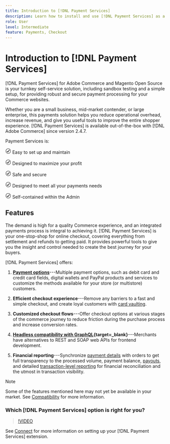 ```yaml
---
title: Introduction to [!DNL Payment Services]
description: Learn how to install and use [!DNL Payment Services] as a turnkey, robust, and secure payment processing solution for your [!DNL Adobe Commerce] and [!DNL Magento Open Source] websites.
role: User
level: Intermediate
feature: Payments, Checkout
---
```


# Introduction to [!DNL Payment Services]

[!DNL Payment Services] for Adobe Commerce and Magento Open Source is your turnkey self-service solution, including sandbox testing and a simple setup, for providing robust and secure payment processing for your Commerce websites.

Whether you are a small business, mid-market contender, or large enterprise, this payments solution helps you reduce operational overhead, increase revenue, and give you useful tools to improve the entire shopper experience. [!DNL Payment Services] is available out-of-the-box with [!DNL Adobe Commerce] since version 2.4.7.

Payment Services is:

![check](assets/icon-check.png)  Easy to set up and maintain

![check](assets/icon-check.png)  Designed to maximize your profit

![check](assets/icon-check.png)  Safe and secure

![check](assets/icon-check.png)  Designed to meet all your payments needs

![check](assets/icon-check.png)  Self-contained within the Admin

## Features

The demand is high for a quality Commerce experience, and an integrated payments process is integral to achieving it. [!DNL Payment Services] is your one-stop-shop for online checkout, covering everything from settlement and refunds to getting paid. It provides powerful tools to give you the insight and control needed to create the best journey for your buyers.

[!DNL Payment Services] offers:

1. **[Payment options](payments-options.md)**---Multiple payment options, such as debit card and credit card fields, digital wallets and PayPal products and services to customize the methods available for your store (or multistore) customers.

1. **Efficient checkout experience**---Remove any barriers to a fast and simple checkout, and create loyal customers with [card vaulting](vaulting.md).

1. **Customized checkout flows**---Offer checkout options at various stages of the commerce journey to reduce friction during the purchase process and increase conversion rates.

1. **[Headless compatibility with GraphQL](https://developer.adobe.com/commerce/webapi/graphql/payment-services/){target=_blank}**---Merchants have alternatives to REST and SOAP web APIs for frontend development.

1. **Financial reporting**---Synchronize [payment details](order-payment-status.md) with orders to get full transparency to the processed volume, payment balance, [payouts](payouts.md), and detailed [transaction-level reporting](transactions.md) for financial reconciliation and the utmost in transaction visibility.

>[!NOTE]
>
> Some of the features mentioned here may not yet be available in your market. See [Compatibility](compatibility.md) for more information.

### Which [!DNL Payment Services] option is right for you?

>[!VIDEO](https://video.tv.adobe.com/v/3447811)

See [Connect](connect.md) for more information on setting up your [!DNL Payment Services] extension.
